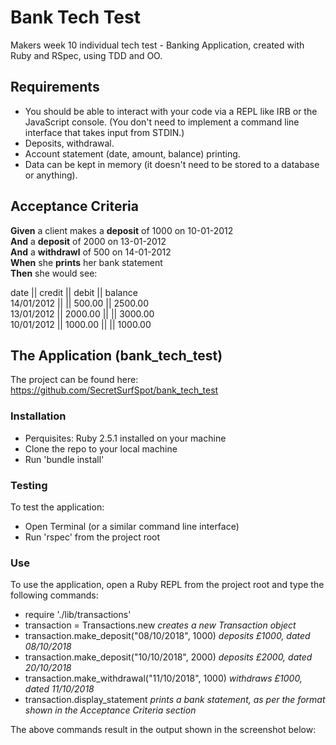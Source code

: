 # Bank Tech Test

Makers week 10 individual tech test - Banking Application, created with Ruby and RSpec, using TDD and OO.

## Requirements

- You should be able to interact with your code via a REPL like IRB or the JavaScript console. (You don't need to implement a command line interface that takes input from STDIN.)
- Deposits, withdrawal.
- Account statement (date, amount, balance) printing.
- Data can be kept in memory (it doesn't need to be stored to a database or anything).

## Acceptance Criteria

**Given** a client makes a **deposit** of 1000 on 10-01-2012 <br />
**And** a **deposit** of 2000 on 13-01-2012 <br />
**And** a **withdrawl** of 500 on 14-01-2012 <br />
**When** she **prints** her bank statement <br />
**Then** she would see: <br />

date || credit || debit || balance <br />
14/01/2012 || || 500.00 || 2500.00 <br />
13/01/2012 || 2000.00 || || 3000.00 <br />
10/01/2012 || 1000.00 || || 1000.00 <br />

## The Application (bank_tech_test)

The project can be found here:
https://github.com/SecretSurfSpot/bank_tech_test

### Installation
- Perquisites: Ruby 2.5.1 installed on your machine
- Clone the repo to your local machine
- Run 'bundle install'

### Testing
To test the application:
- Open Terminal (or a similar command line interface)
- Run 'rspec' from the project root

### Use
To use the application, open a Ruby REPL from the project root and type the following commands:
- require './lib/transactions'
- transaction = Transactions.new *creates a new Transaction object*
- transaction.make_deposit("08/10/2018", 1000) *deposits £1000, dated 08/10/2018*
- transaction.make_deposit("10/10/2018", 2000) *deposits £2000, dated 20/10/2018*
- transaction.make_withdrawal("11/10/2018", 1000) *withdraws £1000, dated 11/10/2018*
- transaction.display_statement *prints a bank statement, as per the format shown in the Acceptance Criteria section*

The above commands result in the output shown in the screenshot below:
